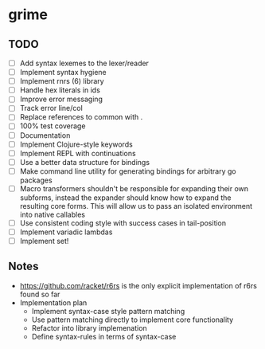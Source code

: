 # grime

## TODO

* [ ] Add syntax lexemes to the lexer/reader
* [ ] Implement syntax hygiene
* [ ] Implement rnrs (6) library
* [ ] Handle hex literals in ids
* [ ] Improve error messaging
* [ ] Track error line/col
* [ ] Replace references to common with .
* [ ] 100% test coverage
* [ ] Documentation
* [ ] Implement Clojure-style keywords
* [ ] Implement REPL with continuations
* [ ] Use a better data structure for bindings
* [ ] Make command line utility for generating bindings for arbitrary go packages
* [ ] Macro transformers shouldn't be responsible for expanding their own subforms, instead the expander should know how to expand the resulting core forms. This will allow us to pass an isolated environment into native callables
* [ ] Use consistent coding style with success cases in tail-position
* [ ] Implement variadic lambdas
* [ ] Implement set!

## Notes

* https://github.com/racket/r6rs is the only explicit implementation of r6rs found so far
* Implementation plan
  * Implement syntax-case style pattern matching
  * Use pattern matching directly to implement core functionality
  * Refactor into library implemenation
  * Define syntax-rules in terms of syntax-case
